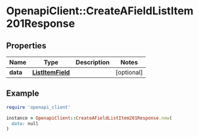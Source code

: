 # OpenapiClient::CreateAFieldListItem201Response

## Properties

| Name | Type | Description | Notes |
| ---- | ---- | ----------- | ----- |
| **data** | [**ListItemField**](ListItemField.md) |  | [optional] |

## Example

```ruby
require 'openapi_client'

instance = OpenapiClient::CreateAFieldListItem201Response.new(
  data: null
)
```

